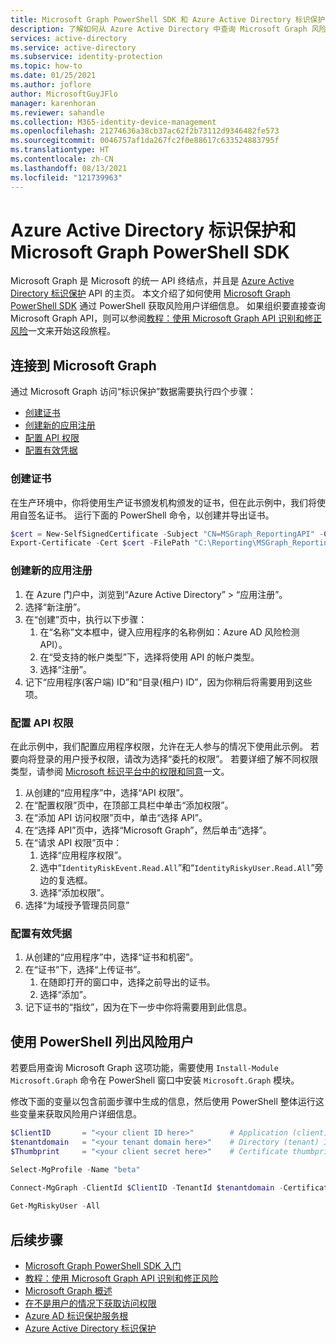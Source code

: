 ```yaml
---
title: Microsoft Graph PowerShell SDK 和 Azure Active Directory 标识保护
description: 了解如何从 Azure Active Directory 中查询 Microsoft Graph 风险检测和相关信息
services: active-directory
ms.service: active-directory
ms.subservice: identity-protection
ms.topic: how-to
ms.date: 01/25/2021
ms.author: joflore
author: MicrosoftGuyJFlo
manager: karenhoran
ms.reviewer: sahandle
ms.collection: M365-identity-device-management
ms.openlocfilehash: 21274636a38cb37ac62f2b73112d9346482fe573
ms.sourcegitcommit: 0046757af1da267fc2f0e88617c633524883795f
ms.translationtype: HT
ms.contentlocale: zh-CN
ms.lasthandoff: 08/13/2021
ms.locfileid: "121739963"
---
```

# <a name="azure-active-directory-identity-protection-and-the-microsoft-graph-powershell-sdk"></a>Azure Active Directory 标识保护和 Microsoft Graph PowerShell SDK

Microsoft Graph 是 Microsoft 的统一 API 终结点，并且是 [Azure Active Directory 标识保护](./overview-identity-protection.md) API 的主页。 本文介绍了如何使用 [Microsoft Graph PowerShell SDK](/graph/powershell/get-started) 通过 PowerShell 获取风险用户详细信息。 如果组织要直接查询 Microsoft Graph API，则可以参阅[教程：使用 Microsoft Graph API 识别和修正风险](/graph/tutorial-riskdetection-api)一文来开始这段旅程。


## <a name="connect-to-microsoft-graph"></a>连接到 Microsoft Graph

通过 Microsoft Graph 访问“标识保护”数据需要执行四个步骤：

- [创建证书](#create-a-certificate)
- [创建新的应用注册](#create-a-new-app-registration)
- [配置 API 权限](#configure-api-permissions)
- [配置有效凭据](#configure-a-valid-credential)

### <a name="create-a-certificate"></a>创建证书

在生产环境中，你将使用生产证书颁发机构颁发的证书，但在此示例中，我们将使用自签名证书。 运行下面的 PowerShell 命令，以创建并导出证书。

```powershell
$cert = New-SelfSignedCertificate -Subject "CN=MSGraph_ReportingAPI" -CertStoreLocation "Cert:\CurrentUser\My" -KeyExportPolicy Exportable -KeySpec Signature -KeyLength 2048 -KeyAlgorithm RSA -HashAlgorithm SHA256
Export-Certificate -Cert $cert -FilePath "C:\Reporting\MSGraph_ReportingAPI.cer"
```

### <a name="create-a-new-app-registration"></a>创建新的应用注册

1. 在 Azure 门户中，浏览到“Azure Active Directory” > “应用注册”。
1. 选择“新注册”。
1. 在“创建”页中，执行以下步骤：
   1. 在“名称”文本框中，键入应用程序的名称例如：Azure AD 风险检测 API）。
   1. 在“受支持的帐户类型”下，选择将使用 API 的帐户类型。
   1. 选择“注册”。
1. 记下“应用程序(客户端) ID”和“目录(租户) ID”，因为你稍后将需要用到这些项。

### <a name="configure-api-permissions"></a>配置 API 权限

在此示例中，我们配置应用程序权限，允许在无人参与的情况下使用此示例。 若要向将登录的用户授予权限，请改为选择“委托的权限”。 若要详细了解不同权限类型，请参阅 [Microsoft 标识平台中的权限和同意](../develop/v2-permissions-and-consent.md#permission-types)一文。

1. 从创建的“应用程序”中，选择“API 权限”。
1. 在“配置权限”页中，在顶部工具栏中单击“添加权限”。
1. 在“添加 API 访问权限”页中，单击“选择 API”。
1. 在“选择 API”页中，选择“Microsoft Graph”，然后单击“选择”。
1. 在“请求 API 权限”页中： 
   1. 选择“应用程序权限”。
   1. 选中“`IdentityRiskEvent.Read.All`”和“`IdentityRiskyUser.Read.All`”旁边的复选框。
   1. 选择“添加权限”。
1. 选择“为域授予管理员同意” 

### <a name="configure-a-valid-credential"></a>配置有效凭据

1. 从创建的“应用程序”中，选择“证书和机密”。
1. 在“证书”下，选择“上传证书”。
   1. 在随即打开的窗口中，选择之前导出的证书。
   1. 选择“添加”。
1. 记下证书的“指纹”，因为在下一步中你将需要用到此信息。

## <a name="list-risky-users-using-powershell"></a>使用 PowerShell 列出风险用户

若要启用查询 Microsoft Graph 这项功能，需要使用 `Install-Module Microsoft.Graph` 命令在 PowerShell 窗口中安装 `Microsoft.Graph` 模块。

修改下面的变量以包含前面步骤中生成的信息，然后使用 PowerShell 整体运行这些变量来获取风险用户详细信息。

```powershell
$ClientID       = "<your client ID here>"        # Application (client) ID gathered when creating the app registration
$tenantdomain   = "<your tenant domain here>"    # Directory (tenant) ID gathered when creating the app registration
$Thumbprint     = "<your client secret here>"    # Certificate thumbprint gathered when configuring your credential

Select-MgProfile -Name "beta"
  
Connect-MgGraph -ClientId $ClientID -TenantId $tenantdomain -CertificateThumbprint $Thumbprint

Get-MgRiskyUser -All
```

## <a name="next-steps"></a>后续步骤

- [Microsoft Graph PowerShell SDK 入门](/graph/powershell/get-started)
- [教程：使用 Microsoft Graph API 识别和修正风险](/graph/tutorial-riskdetection-api)
- [Microsoft Graph 概述](https://developer.microsoft.com/graph/docs)
- [在不是用户的情况下获取访问权限](/graph/auth-v2-service)
- [Azure AD 标识保护服务根](/graph/api/resources/identityprotectionroot)
- [Azure Active Directory 标识保护](./overview-identity-protection.md)
